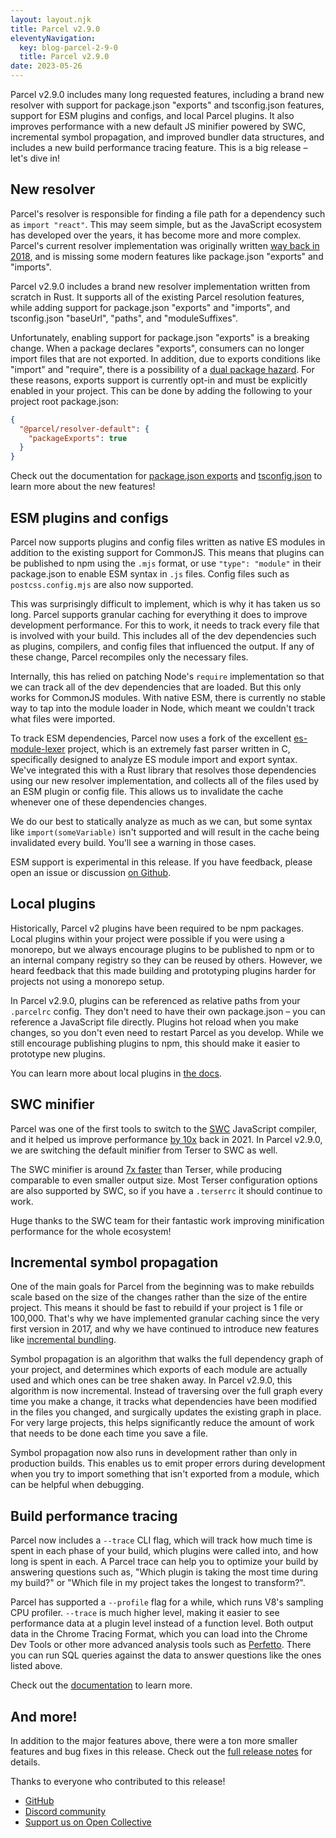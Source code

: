 ```yaml
---
layout: layout.njk
title: Parcel v2.9.0
eleventyNavigation:
  key: blog-parcel-2-9-0
  title: Parcel v2.9.0
date: 2023-05-26
---
```


Parcel v2.9.0 includes many long requested features, including a brand new resolver with support for package.json "exports" and tsconfig.json features, support for ESM plugins and configs, and local Parcel plugins. It also improves performance with a new default JS minifier powered by SWC, incremental symbol propagation, and improved bundler data structures, and includes a new build performance tracing feature. This is a big release – let's dive in!

## New resolver

Parcel's resolver is responsible for finding a file path for a dependency such as `import "react"`. This may seem simple, but as the JavaScript ecosystem has developed over the years, it has become more and more complex. Parcel's current resolver implementation was originally written [way back in 2018](https://medium.com/@devongovett/parcel-v1-7-0-9aac0c505837), and is missing some modern features like package.json "exports" and "imports".

Parcel v2.9.0 includes a brand new resolver implementation written from scratch in Rust. It supports all of the existing Parcel resolution features, while adding support for package.json "exports" and "imports", and tsconfig.json "baseUrl", "paths", and "moduleSuffixes".

Unfortunately, enabling support for package.json "exports" is a breaking change. When a package declares "exports", consumers can no longer import files that are not exported. In addition, due to exports conditions like "import" and "require", there is a possibility of a [dual package hazard](https://nodejs.org/api/packages.html#dual-package-hazard). For these reasons, exports support is currently opt-in and must be explicitly enabled in your project. This can be done by adding the following to your project root package.json:

```json
{
  "@parcel/resolver-default": {
    "packageExports": true
  }
}
```

Check out the documentation for [package.json exports](/features/dependency-resolution/#package-exports) and [tsconfig.json](/features/dependency-resolution/#tsconfig) to learn more about the new features!

## ESM plugins and configs

Parcel now supports plugins and config files written as native ES modules in addition to the existing support for CommonJS. This means that plugins can be published to npm using the `.mjs` format, or use `"type": "module"` in their package.json to enable ESM syntax in `.js` files. Config files such as `postcss.config.mjs` are also now supported.

This was surprisingly difficult to implement, which is why it has taken us so long. Parcel supports granular caching for everything it does to improve development performance. For this to work, it needs to track every file that is involved with your build. This includes all of the dev dependencies such as plugins, compilers, and config files that influenced the output. If any of these change, Parcel recompiles only the necessary files.

Internally, this has relied on patching Node's `require` implementation so that we can track all of the dev dependencies that are loaded. But this only works for CommonJS modules. With native ESM, there is currently no stable way to tap into the module loader in Node, which meant we couldn't track what files were imported.

To track ESM dependencies, Parcel now uses a fork of the excellent [es-module-lexer](https://github.com/guybedford/es-module-lexer) project, which is an extremely fast parser written in C, specifically designed to analyze ES module import and export syntax. We've integrated this with a Rust library that resolves those dependencies using our new resolver implementation, and collects all of the files used by an ESM plugin or config file. This allows us to invalidate the cache whenever one of these dependencies changes.

We do our best to statically analyze as much as we can, but some syntax like `import(someVariable)` isn't supported and will result in the cache being invalidated every build. You'll see a warning in those cases.

ESM support is experimental in this release. If you have feedback, please open an issue or discussion [on Github](https://github.com/parcel-bundler/parcel).

## Local plugins

Historically, Parcel v2 plugins have been required to be npm packages. Local plugins within your project were possible if you were using a monorepo, but we always encourage plugins to be published to npm or to an internal company registry so they can be reused by others. However, we heard feedback that this made building and prototyping plugins harder for projects not using a monorepo setup.

In Parcel v2.9.0, plugins can be referenced as relative paths from your `.parcelrc` config. They don't need to have their own package.json – you can reference a JavaScript file directly. Plugins hot reload when you make changes, so you don't even need to restart Parcel as you develop. While we still encourage publishing plugins to npm, this should make it easier to prototype new plugins.

You can learn more about local plugins in [the docs](/features/plugins/#local-plugins).

## SWC minifier

Parcel was one of the first tools to switch to the [SWC](https://swc.rs) JavaScript compiler, and it helped us improve performance [by 10x](/blog/beta3/) back in 2021. In Parcel v2.9.0, we are switching the default minifier from Terser to SWC as well.

The SWC minifier is around [7x faster](https://github.com/privatenumber/minification-benchmarks) than Terser, while producing comparable to even smaller output size. Most Terser configuration options are also supported by SWC, so if you have a `.terserrc` it should continue to work.

Huge thanks to the SWC team for their fantastic work improving minification performance for the whole ecosystem!

## Incremental symbol propagation

One of the main goals for Parcel from the beginning was to make rebuilds scale based on the size of the changes rather than the size of the entire project. This means it should be fast to rebuild if your project is 1 file or 100,000.
That's why we have implemented granular caching since the very first version in 2017, and why we have continued to introduce new features like [incremental bundling](/blog/v2-8-0/#hmr-rebuild-performance).

Symbol propagation is an algorithm that walks the full dependency graph of your project, and determines which exports of each module are actually used and which ones can be tree shaken away. In Parcel v2.9.0, this algorithm is now incremental. Instead of traversing over the full graph every time you make a change, it tracks what dependencies have been modified in the files you changed, and surgically updates the existing graph in place. For very large projects, this helps significantly reduce the amount of work that needs to be done each time you save a file.

Symbol propagation now also runs in development rather than only in production builds. This enables us to emit proper errors during development when you try to import something that isn't exported from a module, which can be helpful when debugging.

## Build performance tracing

Parcel now includes a `--trace` CLI flag, which will track how much time is spent in each phase of your build, which plugins were called into, and how long is spent in each. A Parcel trace can help you to optimize your build by answering questions such as, "Which plugin is taking the most time during my build?" or "Which file in my project takes the longest to transform?".

Parcel has supported a `--profile` flag for a while, which runs V8's sampling CPU profiler. `--trace` is much higher level, making it easier to see performance data at a plugin level instead of a function level. Both output data in the Chrome Tracing Format, which you can load into the Chrome Dev Tools or other more advanced analysis tools such as [Perfetto](https://ui.perfetto.dev/). There you can run SQL queries against the data to answer questions like the ones listed above.

Check out the [documentation](/features/profiling/) to learn more.

## And more!

In addition to the major features above, there were a ton more smaller features and bug fixes in this release. Check out the [full release notes](https://github.com/parcel-bundler/parcel/releases/tag/v2.9.0) for details.

Thanks to everyone who contributed to this release!

- [GitHub](https://github.com/parcel-bundler/parcel)
- [Discord community](https://discord.gg/XSCzqGRuvr)
- [Support us on Open Collective](https://opencollective.com/parcel)
